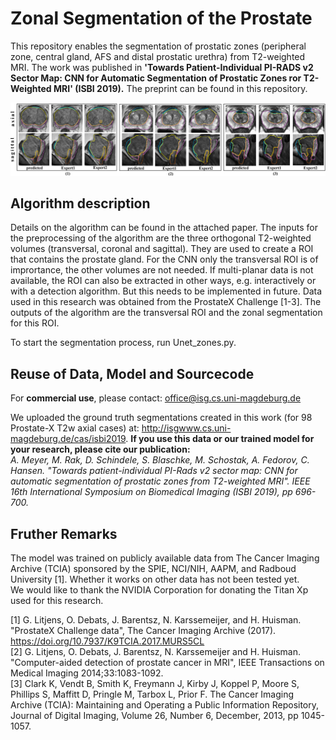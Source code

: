 # Zonal Segmentation of the Prostate

This repository enables the segmentation of prostatic zones (peripheral zone, central gland, AFS and distal prostatic urethra) from T2-weighted MRI. The work was published in **'Towards Patient-Individual PI-RADS v2 Sector Map: CNN for Automatic Segmentation of Prostatic Zones ror T2-Weighted MRI' (ISBI 2019).** The preprint can be found in this repository.

![Visual Results](visResultsx3_2exp.PNG)



## Algorithm description
Details on the algorithm can be found in the attached paper. The inputs for the preprocessing of the algorithm are the three orthogonal T2-weighted volumes (transversal, coronal and sagittal). They are used to create a ROI that contains the prostate gland. For the CNN only the transversal ROI is of imprortance, the other volumes are not needed. If multi-planar data is not available, the ROI can also be extracted in other ways, e.g. interactively or with a detection algorithm. But this needs to be implemented in future. 
Data used in this research was obtained from the ProstateX Challenge [1-3]. The outputs of the algorithm are the transversal ROI and the zonal segmentation for this ROI.

To start the segmentation process, run Unet_zones.py.

## Reuse of Data, Model and Sourcecode

For **commercial use**, please contact: office@isg.cs.uni-magdeburg.de

We uploaded the ground truth segmentations created in this work (for 98 Prostate-X T2w axial cases) at: http://isgwww.cs.uni-magdeburg.de/cas/isbi2019.
**If you use this data or our trained model for your research, please cite our publication:**<br/>
*A. Meyer, M. Rak, D. Schindele, S. Blaschke, M. Schostak, A. Fedorov, C. Hansen. "Towards patient-individual PI-Rads v2 sector map: CNN for automatic segmentation of prostatic zones from T2-weighted MRI". IEEE 16th International Symposium on Biomedical Imaging (ISBI 2019), pp 696-700.*

## Fruther Remarks
The model was trained on publicly available data from The Cancer Imaging Archive (TCIA) sponsored by the SPIE, NCI/NIH, AAPM, and Radboud University [1]. Whether it works on other data has not been tested yet.<br/>
We would like to thank the NVIDIA Corporation for donating the Titan Xp used for this research.


[1] G. Litjens, O. Debats, J. Barentsz, N. Karssemeijer, and H. Huisman. "ProstateX Challenge data", The Cancer Imaging Archive (2017). https://doi.org/10.7937/K9TCIA.2017.MURS5CL <br/>
[2] G. Litjens, O. Debats, J. Barentsz, N. Karssemeijer and H. Huisman. "Computer-aided detection of prostate cancer in MRI", IEEE Transactions on Medical Imaging 2014;33:1083-1092. <br/>
[3] Clark K, Vendt B, Smith K, Freymann J, Kirby J, Koppel P, Moore S, Phillips S, Maffitt D, Pringle M, Tarbox L, Prior F. The Cancer Imaging Archive (TCIA): Maintaining and Operating a Public Information Repository, Journal of Digital Imaging, Volume 26, Number 6, December, 2013, pp 1045-1057.
